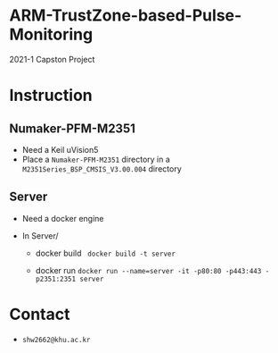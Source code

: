 # ARM-TrustZone-based-Pulse-Monitoring
2021-1 Capston Project

# Instruction

## Numaker-PFM-M2351
+ Need a Keil uVision5
+ Place a `Numaker-PFM-M2351` directory in a `M2351Series_BSP_CMSIS_V3.00.004` directory

## Server
+ Need a docker engine

+ In Server/
	+ docker build
	``` docker build -t server```

	+ docker run
	``` docker run --name=server -it -p80:80 -p443:443 -p2351:2351 server ```


# Contact
+ `shw2662@khu.ac.kr`
